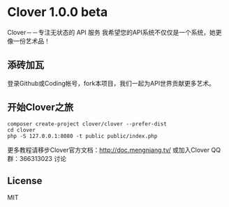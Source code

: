 Clover 1.0.0 beta
=======================================


Clover－－专注无状态的 API 服务
我希望您的API系统不仅仅是一个系统，她更像一份艺术品！


## 添砖加瓦

登录Github或Coding帐号，fork本项目，我们一起为API世界贡献更多艺术。


## 开始Clover之旅

```shell
composer create-project clover/clover --prefer-dist
cd clover
php -S 127.0.0.1:8080 -t public public/index.php
```

更多教程请移步Clover官方文档：http://doc.mengniang.tv/
或加入Clover QQ群：366313023 讨论



## License

MIT